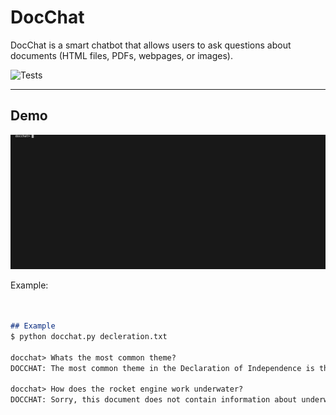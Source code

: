 # DocChat

DocChat is a smart chatbot that allows users to ask questions about documents (HTML files, PDFs, webpages, or images).  


![Tests](https://github.com/m1keh0uk/docchat/actions/workflows/tests.yml/badge.svg)

---

## Demo

![Demo](media/example_gif.gif)

Example:
```markdown


## Example
$ python docchat.py decleration.txt

docchat> Whats the most common theme?
DOCCHAT: The most common theme in the Declaration of Independence is the idea of Natural Rights and the right to self-governance. The document asserts that all men are created equal, endowed with certain unalienable rights such as life, liberty, and the pursuit of happiness, and that governments derive their just powers from the consent of the governed. It also emphasizes the need to alter or abolish a government that becomes destructive of these rights, and the right of the people to throw off such a government and establish a new one.

docchat> How does the rocket engine work underwater?
DOCCHAT: Sorry, this document does not contain information about underwater rocket engines.
